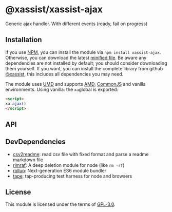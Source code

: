 # @xassist/xassist-ajax
Generic ajax handler. With different events (ready, fail on progress)
## Installation

If you use [NPM](https://www.npmjs.com/), you can install the module via `npm install xassist-ajax`. Otherwise, you can download the latest [minified file](https://github.com/GregBee2/xassist-ajax.git). Be aware any dependencies are not installed by default; you should consider downloading them yourself.
If you want, you can install the complete library from github [@xassist](https://github.com/GregBee2/xassist), this includes all dependencies you may need.

The module uses [UMD](https://github.com/umdjs/umd) and supports [AMD](https://github.com/amdjs/amdjs-api/wiki/AMD), [CommonJS](http://wiki.commonjs.org/wiki/CommonJS) and vanilla environments. Using vanilla: the `xa`global is exported:

```html
<script>
xa.ajax()
</script>
```



## API

## DevDependencies
- [csv2readme](https://github.com/GregBee2/csv2readme#readme): read csv file with fixed format and parse a readme markdown file
- [rimraf](https://github.com/isaacs/rimraf#readme): A deep deletion module for node (like `rm -rf`)
- [rollup](https://github.com/rollup/rollup): Next-generation ES6 module bundler
- [tape](https://github.com/substack/tape): tap-producing test harness for node and browsers
## License

This module is licensed under the terms of [GPL-3.0](https://choosealicense.com/licenses/gpl-3.0).

